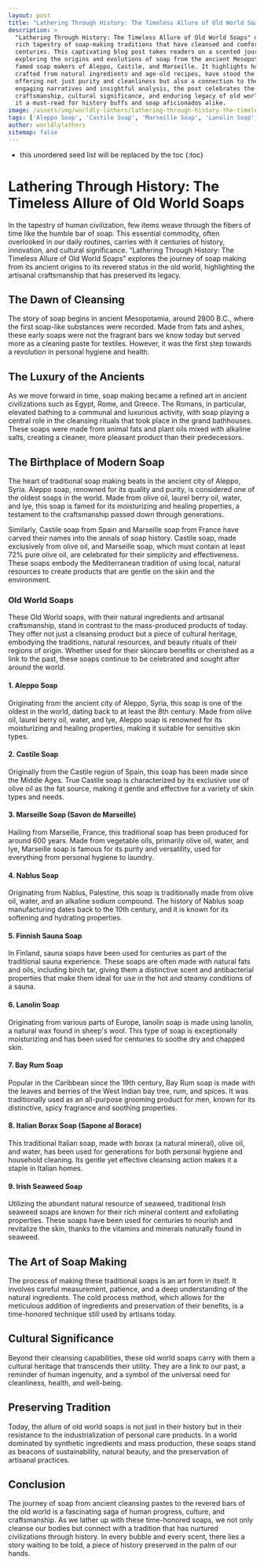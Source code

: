```yaml
---
layout: post
title: "Lathering Through History: The Timeless Allure of Old World Soaps"
description: >
  "Lathering Through History: The Timeless Allure of Old World Soaps" delves into the
  rich tapestry of soap-making traditions that have cleansed and comforted humanity for
  centuries. This captivating blog post takes readers on a scented journey back in time,
  exploring the origins and evolutions of soap from the ancient Mesopotamians to the
  famed soap makers of Aleppo, Castile, and Marseille. It highlights how these soaps,
  crafted from natural ingredients and age-old recipes, have stood the test of time,
  offering not just purity and cleanliness but also a connection to the past. Through
  engaging narratives and insightful analysis, the post celebrates the artisanal
  craftsmanship, cultural significance, and enduring legacy of old world soaps, making
  it a must-read for history buffs and soap aficionados alike.
image: /assets/img/worldly-lathers/lathering-through-history-the-timeless-allure-of-old-world-soaps.jpg
tags: ['Aleppo Soap', 'Castile Soap', 'Marseille Soap', 'Lanolin Soap', 'Bay Rum Soap']
author: worldlylathers
sitemap: false
---
```


* this unordered seed list will be replaced by the toc
{:toc}

# Lathering Through History: The Timeless Allure of Old World Soaps

In the tapestry of human civilization, few items weave through the fibers of time like the humble bar of soap. This essential commodity, often overlooked in our daily routines, carries with it centuries of history, innovation, and cultural significance. "Lathering Through History: The Timeless Allure of Old World Soaps" explores the journey of soap making from its ancient origins to its revered status in the old world, highlighting the artisanal craftsmanship that has preserved its legacy.

## The Dawn of Cleansing

The story of soap begins in ancient Mesopotamia, around 2800 B.C., where the first soap-like substances were recorded. Made from fats and ashes, these early soaps were not the fragrant bars we know today but served more as a cleaning paste for textiles. However, it was the first step towards a revolution in personal hygiene and health.

## The Luxury of the Ancients

As we move forward in time, soap making became a refined art in ancient civilizations such as Egypt, Rome, and Greece. The Romans, in particular, elevated bathing to a communal and luxurious activity, with soap playing a central role in the cleansing rituals that took place in the grand bathhouses. These soaps were made from animal fats and plant oils mixed with alkaline salts, creating a cleaner, more pleasant product than their predecessors.

## The Birthplace of Modern Soap

The heart of traditional soap making beats in the ancient city of Aleppo, Syria. Aleppo soap, renowned for its quality and purity, is considered one of the oldest soaps in the world. Made from olive oil, laurel berry oil, water, and lye, this soap is famed for its moisturizing and healing properties, a testament to the craftsmanship passed down through generations.

Similarly, Castile soap from Spain and Marseille soap from France have carved their names into the annals of soap history. Castile soap, made exclusively from olive oil, and Marseille soap, which must contain at least 72% pure olive oil, are celebrated for their simplicity and effectiveness. These soaps embody the Mediterranean tradition of using local, natural resources to create products that are gentle on the skin and the environment.

### Old World Soaps

These Old World soaps, with their natural ingredients and artisanal craftsmanship, stand in contrast to the mass-produced products of today. They offer not just a cleansing product but a piece of cultural heritage, embodying the traditions, natural resources, and beauty rituals of their regions of origin. Whether used for their skincare benefits or cherished as a link to the past, these soaps continue to be celebrated and sought after around the world.

#### 1. Aleppo Soap

Originating from the ancient city of Aleppo, Syria, this soap is one of the oldest in the world, dating back to at least the 8th century. Made from olive oil, laurel berry oil, water, and lye, Aleppo soap is renowned for its moisturizing and healing properties, making it suitable for sensitive skin types.

#### 2. Castile Soap

Originally from the Castile region of Spain, this soap has been made since the Middle Ages. True Castile soap is characterized by its exclusive use of olive oil as the fat source, making it gentle and effective for a variety of skin types and needs.

#### 3. Marseille Soap (Savon de Marseille)

Hailing from Marseille, France, this traditional soap has been produced for around 600 years. Made from vegetable oils, primarily olive oil, water, and lye, Marseille soap is famous for its purity and versatility, used for everything from personal hygiene to laundry.

#### 4. Nablus Soap

Originating from Nablus, Palestine, this soap is traditionally made from olive oil, water, and an alkaline sodium compound. The history of Nablus soap manufacturing dates back to the 10th century, and it is known for its softening and hydrating properties.

#### 5. Finnish Sauna Soap

In Finland, sauna soaps have been used for centuries as part of the traditional sauna experience. These soaps are often made with natural fats and oils, including birch tar, giving them a distinctive scent and antibacterial properties that make them ideal for use in the hot and steamy conditions of a sauna.

#### 6. Lanolin Soap

Originating from various parts of Europe, lanolin soap is made using lanolin, a natural wax found in sheep's wool. This type of soap is exceptionally moisturizing and has been used for centuries to soothe dry and chapped skin.

#### 7. Bay Rum Soap

Popular in the Caribbean since the 19th century, Bay Rum soap is made with the leaves and berries of the West Indian bay tree, rum, and spices. It was traditionally used as an all-purpose grooming product for men, known for its distinctive, spicy fragrance and soothing properties.

#### 8. Italian Borax Soap (Sapone al Borace)

This traditional Italian soap, made with borax (a natural mineral), olive oil, and water, has been used for generations for both personal hygiene and household cleaning. Its gentle yet effective cleansing action makes it a staple in Italian homes.

#### 9. Irish Seaweed Soap

Utilizing the abundant natural resource of seaweed, traditional Irish seaweed soaps are known for their rich mineral content and exfoliating properties. These soaps have been used for centuries to nourish and revitalize the skin, thanks to the vitamins and minerals naturally found in seaweed.

## The Art of Soap Making

The process of making these traditional soaps is an art form in itself. It involves careful measurement, patience, and a deep understanding of the natural ingredients. The cold process method, which allows for the meticulous addition of ingredients and preservation of their benefits, is a time-honored technique still used by artisans today.

## Cultural Significance

Beyond their cleansing capabilities, these old world soaps carry with them a cultural heritage that transcends their utility. They are a link to our past, a reminder of human ingenuity, and a symbol of the universal need for cleanliness, health, and well-being.

## Preserving Tradition

Today, the allure of old world soaps is not just in their history but in their resistance to the industrialization of personal care products. In a world dominated by synthetic ingredients and mass production, these soaps stand as beacons of sustainability, natural beauty, and the preservation of artisanal practices.

## Conclusion

The journey of soap from ancient cleansing pastes to the revered bars of the old world is a fascinating saga of human progress, culture, and craftsmanship. As we lather up with these time-honored soaps, we not only cleanse our bodies but connect with a tradition that has nurtured civilizations through history. In every bubble and every scent, there lies a story waiting to be told, a piece of history preserved in the palm of our hands.